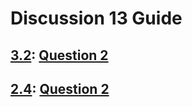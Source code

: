 # Discussion 13 Guide

## [3.2](#section-32-question-2): [Question 2](#section-32-question-2)

## [2.4](#section-4-question-2): [Question 2](#section-4-question-2)
